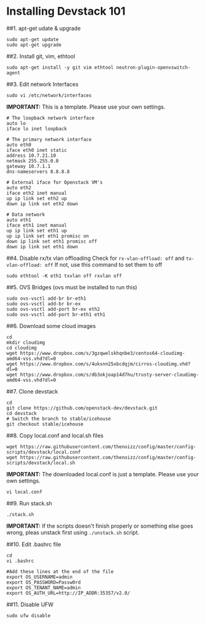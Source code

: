 Installing Devstack 101
=======================

##1. apt-get udate & upgrade
```
sudo apt-get update
sudo apt-get upgrade
```

##2. Install git, vim, ethtool
```
sudo apt-get install -y git vim ethtool neutron-plugin-openvswitch-agent
```

##3. Edit network Interfaces
```
sudo vi /etc/network/interfaces
```

**IMPORTANT:** This is a template. Please use your own settings.
```
# The loopback network interface
auto lo
iface lo inet loopback

# The primary network interface
auto eth0
iface eth0 inet static
address 10.7.21.10
netmask 255.255.0.0
gateway 10.7.1.1
dns-nameservers 8.8.8.8

# External iface for Openstack VM's
auto eth2
iface eth2 inet manual
up ip link set eth2 up
down ip link set eth2 down

# Data network
auto eth1
iface eth1 inet manual
up ip link set eth1 up
up ip link set eth1 promisc on
down ip link set eth1 promisc off
down ip link set eth1 down
```

##4. Disable rx/tx vlan offloading
Check for ```rx-vlan-offload: off``` and ```tx-vlan-offload: off```
If not, use this command to set them to off
```
sudo ethtool -K eth1 txvlan off rxvlan off
```

##5. OVS Bridges (ovs must be installed to run this)
```
sudo ovs-vsctl add-br br-eth1
sudo ovs-vsctl add-br br-ex
sudo ovs-vsctl add-port br-ex eth2
sudo ovs-vsctl add-port br-eth1 eth1
```

##6. Download some cloud images
```
cd
mkdir cloudimg
cd cloudimg
wget https://www.dropbox.com/s/3gzqwelskhqnbe3/centos64-cloudimg-amd64-vss.vhd?dl=0
wget https://www.dropbox.com/s/4uksnn25xbcdqjm/cirros-cloudimg.vhd?dl=0
wget https://www.dropbox.com/s/db3okjoap14d7hu/trusty-server-cloudimg-amd64-vss.vhd?dl=0
```
 
##7. Clone devstack
```
cd
git clone https://github.com/openstack-dev/devstack.git
cd devstack
# Switch the branch to stable/icehouse
git checkout stable/icehouse
```

##8. Copy local.conf and local.sh files
```
wget https://raw.githubusercontent.com/thenoizz/config/master/config-scripts/devstack/local.conf
wget https://raw.githubusercontent.com/thenoizz/config/master/config-scripts/devstack/local.sh
```

**IMPORTANT:** The downloaded local.conf is just a template. Please use your own settings.
```
vi local.conf
```

##9. Run stack.sh
```
./stack.sh
```
**IMPORTANT:** If the scripts doesn't finish properly or something else goes wrong, pleas unstack first using ```./unstack.sh``` script.

##10. Edit .bashrc file 
```
cd
vi .bashrc

#Add these lines at the end of the file
export OS_USERNAME=admin
export OS_PASSWORD=Passw0rd
export OS_TENANT_NAME=admin
export OS_AUTH_URL=http://IP_ADDR:35357/v2.0/
```

##11. Disable UFW
```
sudo ufw disable
```